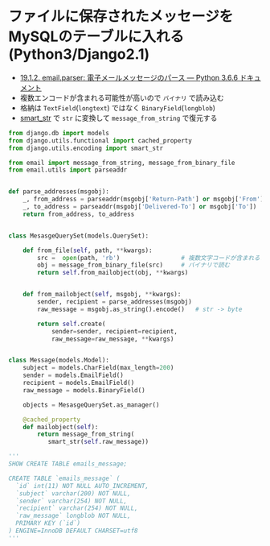 # ファイルに保存されたメッセージをMySQLのテーブルに入れる(Python3/Django2.1)

- [19.1.2. email.parser: 電子メールメッセージのパース — Python 3.6.6 ドキュメント](https://docs.python.org/ja/3/library/email.parser.html) 
- 複数エンコードが含まれる可能性が高いので `バイナリ` で読み込む
- 格納は `TextField`(`longtext`) ではなく `BinaryField`(`longblob`)
- [smart_str](https://docs.djangoproject.com/ja/2.1/ref/utils/#django.utils.encoding.smart_str) で `str` に変換して `message_from_string` で復元する

~~~py
from django.db import models
from django.utils.functional import cached_property
from django.utils.encoding import smart_str

from email import message_from_string, message_from_binary_file
from email.utils import parseaddr


def parse_addresses(msgobj):
    _, from_address = parseaddr(msgobj['Return-Path'] or msgobj['From'])
    _, to_address = parseaddr(msgobj['Delivered-To'] or msgobj['To'])
    return from_address, to_address


class MesasgeQuerySet(models.QuerySet):

    def from_file(self, path, **kwargs):
        src =  open(path, 'rb')                 # 複数文字コードが含まれるファイル
        obj = message_from_binary_file(src)     # バイナリで読む
        return self.from_mailobject(obj, **kwargs)


    def from_mailobject(self, msgobj, **kwargs):
        sender, recipient = parse_addresses(msgobj)
        raw_message = msgobj.as_string().encode()   # str -> byte

        return self.create(
            sender=sender, recipient=recipient,
            raw_message=raw_message, **kwargs)


class Message(models.Model):
    subject = models.CharField(max_length=200)
    sender = models.EmailField()
    recipient = models.EmailField()
    raw_message = models.BinaryField()

    objects = MesasgeQuerySet.as_manager()

    @cached_property
    def mailobject(self):
        return message_from_string(
           smart_str(self.raw_message))

'''
SHOW CREATE TABLE emails_message;

CREATE TABLE `emails_message` (
  `id` int(11) NOT NULL AUTO_INCREMENT,
  `subject` varchar(200) NOT NULL,
  `sender` varchar(254) NOT NULL,
  `recipient` varchar(254) NOT NULL,
  `raw_message` longblob NOT NULL,
  PRIMARY KEY (`id`)
) ENGINE=InnoDB DEFAULT CHARSET=utf8
'''
~~~